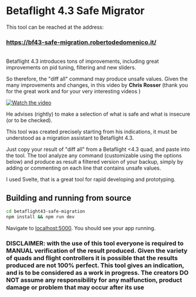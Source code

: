 # Betaflight 4.3 Safe Migrator

This tool can be reached at the address: <br />
### https://bf43-safe-migration.robertodedomenico.it/

<br />Betaflight 4.3 introduces tons of improvements,
including great improvements on pid tuning, filtering and new sliders.

So therefore, the "diff all" command may produce unsafe values. Given the many improvements and changes, in this video by <b>Chris Rosser</b> (thank you for the great work and for your very interesting videos
)

[![Watch the video](https://img.youtube.com/vi/0s4iJ5Vc-48/hqdefault.jpg)](https://youtu.be/0s4iJ5Vc-48)

He advises (rightly) to make a selection of what is safe and what is insecure (or to be checked).

This tool was created precisely starting from his indications, it must be understood as a migration assistant to Betaflight 4.3.

Just copy your result of "diff all" from a Betaflight <4.3 quad, and paste into the tool.
The tool analyze any command (customizable using the options below) and produce as result a filtered version of your backup, simply by adding or commenting on each line that contains unsafe values.

I used Svelte, that is a great tool for rapid developing and prototyping.

## Building and running from source

```bash
cd betaflight43-safe-migration
npm install && npm run dev
```

Navigate to [localhost:5000](http://localhost:5000). You should see your app running. 

### DISCLAIMER: with the use of this tool everyone is required to MANUAL verification of the result produced. Given the variety of quads and flight controllers it is possible that the results produced are not 100% perfect. This tool gives an indication, and is to be considered as a work in progress. The creators DO NOT assume any responsibility for any malfunction, product damage or problem that may occur after its use
